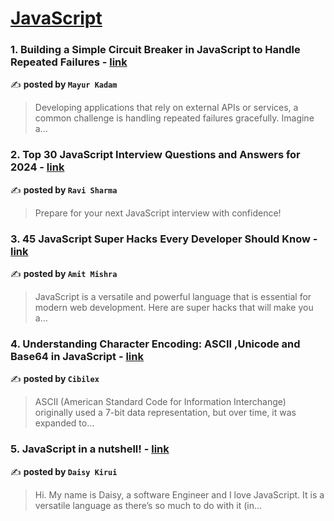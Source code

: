 
<h1><a href=https://medium.com/tag/javascript-development/recommended target="_blank" rel="noopener noreferrer">JavaScript</a></h1>
<h3>1. Building a Simple Circuit Breaker in JavaScript to Handle Repeated Failures - <a href="https://medium.com/mighty-ghost-hack/building-a-simple-circuit-breaker-in-javascript-to-handle-repeated-failures-9c063e50b8f5" target="_blank" rel="noopener noreferrer">link</a></h3>

✍️ **posted by `Mayur Kadam`**

<blockquote>Developing applications that rely on external APIs or services, a common challenge is handling repeated failures gracefully. Imagine a…</blockquote>

<h3>2. Top 30 JavaScript Interview Questions and Answers for 2024 - <a href="https://medium.com/@javascriptcentric/top-30-javascript-interview-questions-and-answers-for-2024-7f1e2d1d0638" target="_blank" rel="noopener noreferrer">link</a></h3>

✍️ **posted by `Ravi Sharma`**

<blockquote>Prepare for your next JavaScript interview with confidence!</blockquote>

<h3>3. 45 JavaScript Super Hacks Every Developer Should Know - <a href="https://medium.com/dev-genius/45-javascript-super-hacks-every-developer-should-know-92aecfb33ee8" target="_blank" rel="noopener noreferrer">link</a></h3>

✍️ **posted by `Amit Mishra`**

<blockquote>JavaScript is a versatile and powerful language that is essential for modern web development. Here are super hacks that will make you a…</blockquote>

<h3>4. Understanding Character Encoding: ASCII ,Unicode and Base64 in JavaScript - <a href="https://medium.com/@cibilex/understanding-character-encoding-ascii-unicode-and-base64-in-javascript-096d75f6dfbf" target="_blank" rel="noopener noreferrer">link</a></h3>

✍️ **posted by `Cibilex`**

<blockquote>ASCII (American Standard Code for Information Interchange) originally used a 7-bit data representation, but over time, it was expanded to…</blockquote>

<h3>5. JavaScript in a nutshell! - <a href="https://medium.com/@daisykirui/javascript-in-a-nutshell-669dab5b6e78" target="_blank" rel="noopener noreferrer">link</a></h3>

✍️ **posted by `Daisy Kirui`**

<blockquote>Hi. My name is Daisy, a software Engineer and I love JavaScript. It is a versatile language as there’s so much to do with it (in…</blockquote>

